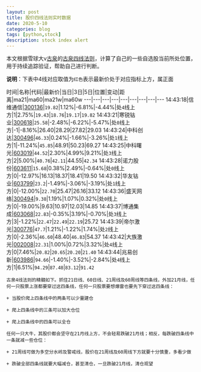 ```yaml
---
layout: post
title: 股价四线法则实时数据
date: 2020-5-10
categories: blog
tags: [python,stock]
description: stock index alert
---
```



本文根据雪球大v[古泉](https://xueqiu.com/u/7148646888)的[古泉四线法则](https://xueqiu.com/7148646888/130498192)，计算了自己的一些自选股当前所处位置，用于持续追踪验证，帮助自己进行判断。

**说明**：下表中4线对应取值为`红色`表示最新价处于对应指标上方，属正面

时间|名称|代码|最新价|当日|3日|5日|位置|变动|距离|ma21|ma60|ma21w|ma60w
---|---|---|---|---|---|---|---|---
14:43:18|信维通信|[300136](https://xueqiu.com/S/SZ300136)|`19.82`|1.12%|-6.81%|-4.44%|处`4`线上方|1|2.75%|`19.43`|`18.76`|`19.17`|`19.82`
14:43:21|寒锐钴业|[300618](https://xueqiu.com/S/SZ300618)|`25.58`|-2.48%|-6.22%|-5.47%|处`0`线上方|-1|-8.16%|26.40|28.29|27.82|29.03
14:43:24|中科创达|[300496](https://xueqiu.com/S/SZ300496)|`46.33`|0.24%|-1.66%|-3.26%|处`1`线上方|1|-11.24%|`45.85`|48.91|50.23|69.27
14:43:25|中科曙光|[603019](https://xueqiu.com/S/SH603019)|`44.52`|2.30%|4.99%|9.21%|处`3`线上方|2|5.00%|`40.76`|`42.11`|44.55|`42.34`
14:43:28|诺力股份|[603611](https://xueqiu.com/S/SH603611)|`15.68`|0.38%|2.49%|-0.64%|处`0`线上方|0|-12.97%|16.13|18.37|18.41|19.50
14:43:32|华友钴业|[603799](https://xueqiu.com/S/SH603799)|`23.2`|-1.49%|-3.06%|-3.19%|处`1`线上方|0|-12.00%|`22.70`|25.47|26.16|33.12
14:43:36|盛天网络|[300494](https://xueqiu.com/S/SZ300494)|`9.38`|1.19%|1.07%|0.32%|处`0`线上方|0|-19.00%|9.63|10.97|12.03|14.85
14:43:37|博通集成|[603068](https://xueqiu.com/S/SH603068)|`22.83`|-0.35%|3.19%|-0.70%|处`3`线上方|3|-1.22%|`22.47`|`22.49`|`22.19`|25.72
14:43:39|帝尔激光|[300776](https://xueqiu.com/S/SZ300776)|`47.7`|1.21%|-1.22%|1.74%|处`2`线上方|0|-2.36%|`46.60`|48.40|`46.83`|54.37
14:43:42|大族激光|[002008](https://xueqiu.com/S/SZ002008)|`22.31`|1.00%|0.72%|3.32%|处`4`线上方|0|7.46%|`20.82`|`20.65`|`20.20`|`21.40`
14:43:44|兆易创新|[603986](https://xueqiu.com/S/SH603986)|`94.66`|-1.40%|-3.52%|-2.84%|处`4`线上方|1|6.51%|`94.29`|`87.48`|`83.12`|`91.42`

```
古泉4线法则的精髓如下。抓住21日线、60日线、21周线及60周线等四条线，外加21月线，任何一只股票上涨都要穿过这四条线，任何一只股票要想爆雷也要先下穿过这四条线：

+ 当股价爬上四条线中的两条可以少量建仓

+ 爬上四条线中的三条可以加大仓位

+ 爬上四条线中的四条可以全仓

任何一只大牛，其股价都会坚守在21月线上方，不会轻易跌破21月线；相反，每跌破四条线中一条就减一些仓位：

+ 21周线可做为多空分水岭及警戒线，股价在21周线及60周线下方就要十分慎重，多看少做

+ 跌破全部四条线就要大幅减仓，甚至清仓，一旦跌破21月线，清仓观望
```